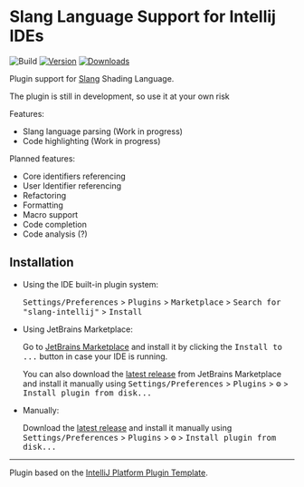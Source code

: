 # Slang Language Support for Intellij IDEs

![Build](https://github.com/Mcgode/slang-intellij/workflows/Build/badge.svg)
[![Version](https://img.shields.io/jetbrains/plugin/v/26040-slang-language-support.svg)](https://plugins.jetbrains.com/plugin/26040-slang-language-support)
[![Downloads](https://img.shields.io/jetbrains/plugin/d/26040-slang-language-support.svg)](https://plugins.jetbrains.com/plugin/26040-slang-language-support)

<!-- Plugin description -->
Plugin support for [Slang](https://shader-slang.com/) Shading Language.

The plugin is still in development, so use it at your own risk

Features:
- Slang language parsing (Work in progress)
- Code highlighting (Work in progress)

Planned features:
- Core identifiers referencing
- User Identifier referencing
- Refactoring
- Formatting
- Macro support
- Code completion
- Code analysis (?)
<!-- Plugin description end -->

## Installation

- Using the IDE built-in plugin system:
  
  <kbd>Settings/Preferences</kbd> > <kbd>Plugins</kbd> > <kbd>Marketplace</kbd> > <kbd>Search for "slang-intellij"</kbd> >
  <kbd>Install</kbd>
  
- Using JetBrains Marketplace:

  Go to [JetBrains Marketplace](https://plugins.jetbrains.com/plugin/26040-slang-language-support) and install it by clicking the <kbd>Install to ...</kbd> button in case your IDE is running.

  You can also download the [latest release](https://plugins.jetbrains.com/plugin/26040-slang-language-support/versions) from JetBrains Marketplace and install it manually using
  <kbd>Settings/Preferences</kbd> > <kbd>Plugins</kbd> > <kbd>⚙️</kbd> > <kbd>Install plugin from disk...</kbd>

- Manually:

  Download the [latest release](https://github.com/Mcgode/slang-intellij/releases/latest) and install it manually using
  <kbd>Settings/Preferences</kbd> > <kbd>Plugins</kbd> > <kbd>⚙️</kbd> > <kbd>Install plugin from disk...</kbd>


---
Plugin based on the [IntelliJ Platform Plugin Template][template].

[template]: https://github.com/JetBrains/intellij-platform-plugin-template
[docs:plugin-description]: https://plugins.jetbrains.com/docs/intellij/plugin-user-experience.html#plugin-description-and-presentation

